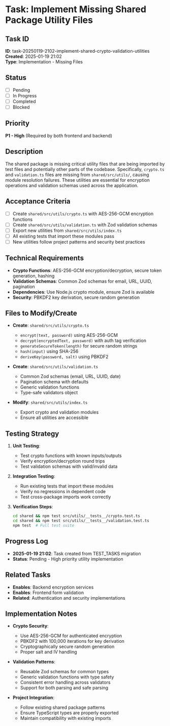 # Task: Implement Missing Shared Package Utility Files

## Task ID

**ID**: task-20250119-2102-implement-shared-crypto-validation-utilities  
**Created**: 2025-01-19 21:02  
**Type**: Implementation - Missing Files

## Status

- [ ] Pending
- [ ] In Progress
- [ ] Completed
- [ ] Blocked

## Priority

**P1 - High** (Required by both frontend and backend)

## Description

The shared package is missing critical utility files that are being imported by test files and potentially other parts of the codebase. Specifically, `crypto.ts` and `validation.ts` files are missing from `shared/src/utils/`, causing module resolution failures. These utilities are essential for encryption operations and validation schemas used across the application.

## Acceptance Criteria

- [ ] Create `shared/src/utils/crypto.ts` with AES-256-GCM encryption functions
- [ ] Create `shared/src/utils/validation.ts` with Zod validation schemas
- [ ] Export new utilities from `shared/src/utils/index.ts`
- [ ] All existing tests that import these modules pass
- [ ] New utilities follow project patterns and security best practices

## Technical Requirements

- **Crypto Functions**: AES-256-GCM encryption/decryption, secure token generation, hashing
- **Validation Schemas**: Common Zod schemas for email, URL, UUID, pagination
- **Dependencies**: Use Node.js crypto module, ensure Zod is available
- **Security**: PBKDF2 key derivation, secure random generation

## Files to Modify/Create

- **Create**: `shared/src/utils/crypto.ts`

  - `encrypt(text, password)` using AES-256-GCM
  - `decrypt(encryptedText, password)` with auth tag verification
  - `generateSecureToken(length)` for secure random strings
  - `hash(input)` using SHA-256
  - `deriveKey(password, salt)` using PBKDF2

- **Create**: `shared/src/utils/validation.ts`

  - Common Zod schemas (email, URL, UUID, date)
  - Pagination schema with defaults
  - Generic validation functions
  - Type-safe validators object

- **Modify**: `shared/src/utils/index.ts`
  - Export crypto and validation modules
  - Ensure all utilities are accessible

## Testing Strategy

1. **Unit Testing**:

   - Test crypto functions with known inputs/outputs
   - Verify encryption/decryption round trips
   - Test validation schemas with valid/invalid data

2. **Integration Testing**:

   - Run existing tests that import these modules
   - Verify no regressions in dependent code
   - Test cross-package imports work correctly

3. **Verification Steps**:
   ```bash
   cd shared && npm test src/utils/__tests__/crypto.test.ts
   cd shared && npm test src/utils/__tests__/validation.test.ts
   npm test  # Full test suite
   ```

## Progress Log

- **2025-01-19 21:02**: Task created from TEST_TASKS migration
- **Status**: Pending - High priority utility implementation

## Related Tasks

- **Enables**: Backend encryption services
- **Enables**: Frontend form validation
- **Related**: Authentication and security implementations

## Implementation Notes

- **Crypto Security**:

  - Use AES-256-GCM for authenticated encryption
  - PBKDF2 with 100,000 iterations for key derivation
  - Cryptographically secure random generation
  - Proper salt and IV handling

- **Validation Patterns**:

  - Reusable Zod schemas for common types
  - Generic validation functions with type safety
  - Consistent error handling across validators
  - Support for both parsing and safe parsing

- **Project Integration**:
  - Follow existing shared package patterns
  - Ensure TypeScript types are properly exported
  - Maintain compatibility with existing imports
